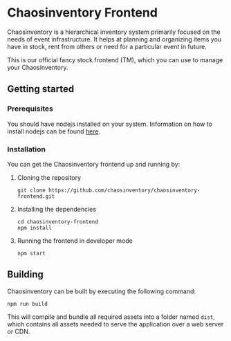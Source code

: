 # Chaosinventory Frontend

Chaosinventory is a hierarchical inventory system primarily focused on the needs of event infrastructure. It helps at planning and organizing items you have in stock, rent from others or need for a particular event in future.

This is our official fancy stock frontend (TM), which you can use to manage your Chaosinventory.

## Getting started

### Prerequisites

You should have nodejs installed on your system. Information on how to install nodejs can be found [here](https://nodejs.org/en/).

### Installation

You can get the Chaosinventory frontend up and running by:

1. Cloning the repository
   ```
   git clone https://github.com/chaosinventory/chaosinventory-frontend.git
   ```
2. Installing the dependencies
   ```
   cd chaosinventory-frontend
   npm install
   ```
3. Running the frontend in developer mode
   ```
   npm start
   ```

## Building

Chaosinventory can be built by executing the following command:

```
npm run build
```

This will compile and bundle all required assets into a folder named `dist`, which contains all assets needed to serve the application over a web server or CDN.
